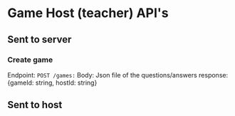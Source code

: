 # Game Host (teacher) API's

## Sent to server

### Create game
Endpoint: `POST /games:`
Body: Json file of the questions/answers
response: {gameId: string, hostId: string}


## Sent to host

### 

